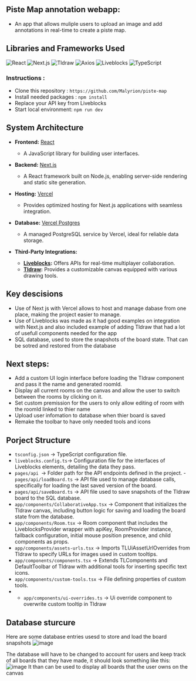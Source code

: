 ## Piste Map annotation webapp:
- An app that allows muliple users to upload an image and add annotations in real-time to create a piste map.
## Libraries and Frameworks Used

![React](https://img.shields.io/badge/React-18.3.1-blue)
![Next.js](https://img.shields.io/badge/Next.js-15.0.3-black)
![Tldraw](https://img.shields.io/badge/Tldraw-3.4.1-orange)
![Axios](https://img.shields.io/badge/Axios-1.7.7-red)
![Liveblocks](https://img.shields.io/badge/Liveblocks-2.11.0-lightgrey)
![TypeScript](https://img.shields.io/badge/TypeScript-5.6.3-blue)

### Instructions :
- Clone this repository : `https://github.com/Malyrion/piste-map`
- Install needed packages : `npm install`
- Replace your API key from Liveblocks
- Start local environment: `npm run dev`

## System Architecture

- **Frontend:** [React](https://reactjs.org/)
  - A JavaScript library for building user interfaces.

- **Backend:** [Next.js](https://nextjs.org/)
  - A React framework built on Node.js, enabling server-side rendering and static site generation.

- **Hosting:** [Vercel](https://vercel.com/)
  - Provides optimized hosting for Next.js applications with seamless integration.

- **Database:** [Vercel Postgres](https://vercel.com/postgres)
  - A managed PostgreSQL service by Vercel, ideal for reliable data storage.

- **Third-Party Integrations:**
  - **[Liveblocks](https://liveblocks.io/):** Offers APIs for real-time multiplayer collaboration.
  - **[Tldraw](https://tldraw.dev/):** Provides a customizable canvas equipped with various drawing tools.
    
## Key descisions 
- Use of Next js with Vercel allows to host and manage dabase from one place, making the project easier to manage.
- Use of Liveblocks was made as it had good examples on integration with Next.js and also included example of adding Tldraw that had a lot of usefull components needed for the app
- SQL database, used to store the snapshots of the board state. That can be sotred and restored from the database
## Next steps:
- Add a custom UI login interface before loading the Tldraw component and pass it the name and generated roomId.
- Display all current rooms on the canvas and allow the user to switch between the rooms by clicking on it.
- Set custom premission for the users to only allow editing of room with the roomId linked to thier name
- Upload user infomation to database when thier board is saved
- Remake the toolbar to have only needed tools and icons

## Porject Structure
- `tsconfig.json` -> TypeScript configuration file.
- ` liveblocks.config.ts `-> Configuration file for the interfaces of Liveblocks elements, detailing the data they pass.
- `pages/api `-> Folder path for the API endpoints defined in the project.
-` pages/api/loadBoard.ts` -> API file used to manage database calls, specifically for loading the last saved version of the board.
- `pages/api/saveBoard.ts` -> API file used to save snapshots of the Tldraw board to the SQL database.
- `app/components/CollaborativeApp.tsx` -> Component that initializes the Tldraw canvas, including button logic for saving and loading the board state from the database.
- `app/components/Room.tsx` -> Room component that includes the LiveblocksProvider wrapper with apiKey, RoomProvider instance, fallback configuration, initial mouse position presence, and child components as props.
- `app/components/assets-urls.tsx` -> Imports TLUiAssetUrlOverrides from Tldraw to specify URLs for images used in custom tooltips.
- `app/components/components.tsx` -> Extends TLComponents and DefaultToolbar of Tldraw with additional tools for inserting specific text icons.
- `app/components/custom-tools.tsx` -> File defining properties of custom tools.
- - `app/components/ui-overrides.ts` -> Ui override component to overwrite custom tooltip in Tldraw
 
 ## Database sturcure
 Here are some database entries usesd to store and load the board snapshots
 ![image](https://github.com/user-attachments/assets/75398fa0-703f-4460-a7f1-13b9472374f9)

 The database will have to be changed to account for users and keep track of all boards that they have made, it should look something like this: 
 ![image](https://github.com/user-attachments/assets/71663ee0-ac59-4e26-a18d-a32e0b4fa7b3)
 It than can be used to display all boards that the user owns on the canvas

 

  
